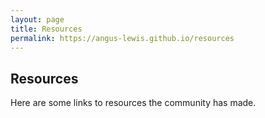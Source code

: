 ```yaml
---
layout: page
title: Resources
permalink: https://angus-lewis.github.io/resources
---
```


## Resources

Here are some links to resources the community has made.
